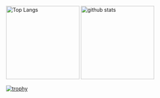 <p align="left"> 
  <img alt="Top Langs" height="200px" src="https://github-readme-stats.vercel.app/api/top-langs/?username=rainierrr&layout=compact&count_private=true&show_icons=true&langs_count=10&exclude_repo=WebGL,kuwahara-reserch-project,pandora,ball_rolling_game,portfolio" />
  <img alt="github stats" height="200px" src="https://github-readme-stats.vercel.app/api?username=rainierrr&count_private=true&show_icons=true&show_icons=true" />
</p>

[![trophy](https://github-profile-trophy.vercel.app/?username=rainierrr&column=10
)](https://github.com/ryo-ma/github-profile-trophy)
